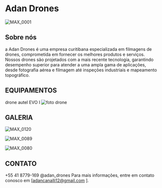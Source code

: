 # Adan Drones
![MAX_0001](https://github.com/adancanabbis/adan-e-chimask/assets/142799423/46d6bc53-1abf-4130-b253-5abcb31509c0)

## Sobre nós
a Adan Drones é uma empresa curitibana especializada em filmagens de drones, comprometida em fornecer os melhores produtos e serviços. Nossos drones são projetados com a mais recente tecnologia, garantindo desempenho superior para atender a uma ampla gama de aplicações, desde fotografia aérea e filmagem até inspeções industriais e mapeamento topográfico.                                        

 
##  EQUIPAMENTOS 
drone autel EVO I 
![foto drone](https://github.com/adancanalli/trabalho-adan-rafael/assets/150919329/35b943ff-22d8-47a9-b2f7-0b2b90d874c4)


## GALERIA
![MAX_0120](https://github.com/adancanalli/trabalho-adan-rafael/assets/150919329/0fca5db2-e591-4b32-a907-af38a468da75)


![MAX_0089](https://github.com/adancanalli/trabalho-adan-rafael/assets/150919329/4684a3f3-8817-4d06-b528-80ec02d8902d)

![MAX_0080](https://github.com/adancanalli/trabalho-adan-rafael/assets/150919329/684b05ab-5af6-4ecf-8894-43b32a54dffe)

## CONTATO
+55 41 8779-169
@adan_drones
Para mais informações, entre em contato conosco em [adancanalli12@gmail.com ].






